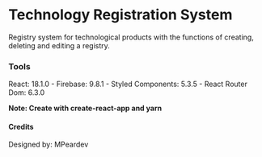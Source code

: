 # Technology Registration System

Registry system for technological products with the functions of creating, deleting and editing a registry.

### Tools

React: 18.1.0 -
Firebase: 9.8.1 -
Styled Components: 5.3.5 -
React Router Dom: 6.3.0

**Note: Create with create-react-app and yarn**

#### Credits

Designed by: MPeardev
